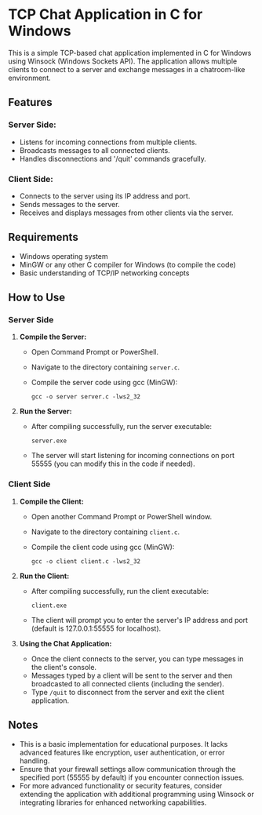 # TCP Chat Application in C for Windows

This is a simple TCP-based chat application implemented in C for Windows using Winsock (Windows Sockets API). The application allows multiple clients to connect to a server and exchange messages in a chatroom-like environment.

## Features

### Server Side:
- Listens for incoming connections from multiple clients.
- Broadcasts messages to all connected clients.
- Handles disconnections and '/quit' commands gracefully.

### Client Side:
- Connects to the server using its IP address and port.
- Sends messages to the server.
- Receives and displays messages from other clients via the server.

## Requirements

- Windows operating system
- MinGW or any other C compiler for Windows (to compile the code)
- Basic understanding of TCP/IP networking concepts

## How to Use

### Server Side

1. **Compile the Server:**
   - Open Command Prompt or PowerShell.
   - Navigate to the directory containing `server.c`.
   - Compile the server code using gcc (MinGW):

     ```
     gcc -o server server.c -lws2_32
     ```

2. **Run the Server:**
   - After compiling successfully, run the server executable:

     ```
     server.exe
     ```

   - The server will start listening for incoming connections on port 55555 (you can modify this in the code if needed).

### Client Side

1. **Compile the Client:**
   - Open another Command Prompt or PowerShell window.
   - Navigate to the directory containing `client.c`.
   - Compile the client code using gcc (MinGW):

     ```
     gcc -o client client.c -lws2_32
     ```

2. **Run the Client:**
   - After compiling successfully, run the client executable:

     ```
     client.exe
     ```

   - The client will prompt you to enter the server's IP address and port (default is 127.0.0.1:55555 for localhost).

3. **Using the Chat Application:**
   - Once the client connects to the server, you can type messages in the client's console.
   - Messages typed by a client will be sent to the server and then broadcasted to all connected clients (including the sender).
   - Type `/quit` to disconnect from the server and exit the client application.

## Notes

- This is a basic implementation for educational purposes. It lacks advanced features like encryption, user authentication, or error handling.
- Ensure that your firewall settings allow communication through the specified port (55555 by default) if you encounter connection issues.
- For more advanced functionality or security features, consider extending the application with additional programming using Winsock or integrating libraries for enhanced networking capabilities.